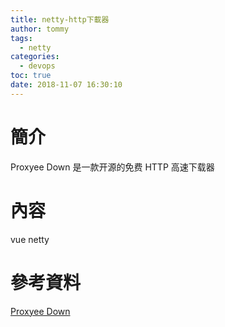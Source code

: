 ```yaml
---
title: netty-http下載器
author: tommy
tags:
  - netty
categories:
  - devops
toc: true
date: 2018-11-07 16:30:10
---
```


# 簡介

Proxyee Down 是一款开源的免费 HTTP 高速下载器



<!--more-->
# 內容
vue
netty


# 參考資料
[Proxyee Down](https://github.com/proxyee-down-org/proxyee-down)

